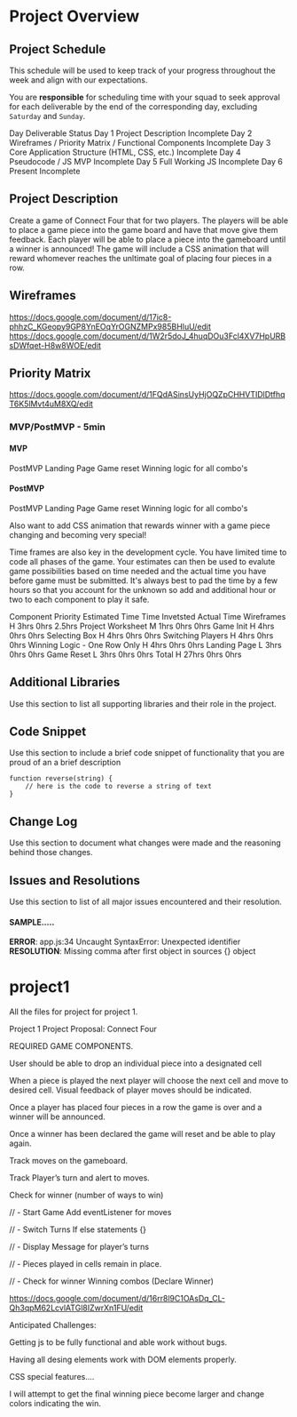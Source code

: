 # Project Overview

## Project Schedule

This schedule will be used to keep track of your progress throughout the week and align with our expectations.  

You are **responsible** for scheduling time with your squad to seek approval for each deliverable by the end of the corresponding day, excluding `Saturday` and `Sunday`.

Day	Deliverable	Status
Day 1	Project Description	Incomplete
Day 2	Wireframes / Priority Matrix / Functional Components	Incomplete
Day 3	Core Application Structure (HTML, CSS, etc.)	Incomplete
Day 4	Pseudocode / JS MVP	Incomplete
Day 5	Full Working JS	Incomplete
Day 6	Present	Incomplete


## Project Description

Create a game of Connect Four that for two players. The players will be able to place a game piece into the game board and have that move give them feedback. Each player will be able to place a piece into the gameboard until a winner is announced! The game will include a CSS animation that will reward whomever reaches the unltimate goal of placing four pieces in a row.

## Wireframes

https://docs.google.com/document/d/17ic8-phhzC_KGeopy9GP8YnEOqYrOGNZMPx985BHIuU/edit
https://docs.google.com/document/d/1W2r5doJ_4huqDOu3Fcl4XV7HpURBsDWfqet-H8w8WOE/edit

## Priority Matrix

https://docs.google.com/document/d/1FQdASinsUyHjOQZpCHHVTIDlDtfhqT6K5lMvt4uM8XQ/edit 

### MVP/PostMVP - 5min


#### MVP 

PostMVP
Landing Page
Game reset
Winning logic for all combo's

#### PostMVP 

PostMVP
Landing Page
Game reset
Winning logic for all combo's

Also want to add CSS animation that rewards winner with a game piece changing and becoming very special!





Time frames are also key in the development cycle.  You have limited time to code all phases of the game.  Your estimates can then be used to evalute game possibilities based on time needed and the actual time you have before game must be submitted. It's always best to pad the time by a few hours so that you account for the unknown so add and additional hour or two to each component to play it safe.

Component	Priority	Estimated Time	Time Invetsted	Actual Time
Wireframes	H	3hrs	0hrs	2.5hrs
Project Worksheet	M	1hrs	0hrs	0hrs
Game Init	H	4hrs	0hrs	0hrs
Selecting Box	H	4hrs	0hrs	0hrs
Switching Players	H	4hrs	0hrs	0hrs
Winning Logic - One Row Only	H	4hrs	0hrs	0hrs
Landing Page	L	3hrs	0hrs	0hrs
Game Reset	L	3hrs	0hrs	0hrs
Total	H	27hrs	0hrs	0hrs



## Additional Libraries
 Use this section to list all supporting libraries and their role in the project. 

## Code Snippet

Use this section to include a brief code snippet of functionality that you are proud of an a brief description  

```
function reverse(string) {
	// here is the code to reverse a string of text
}
```

## Change Log
 Use this section to document what changes were made and the reasoning behind those changes.  

## Issues and Resolutions
 Use this section to list of all major issues encountered and their resolution.

#### SAMPLE.....
**ERROR**: app.js:34 Uncaught SyntaxError: Unexpected identifier                                
**RESOLUTION**: Missing comma after first object in sources {} object




# project1
All the files for project for project 1.

Project 1
Project Proposal:
Connect Four

REQUIRED GAME COMPONENTS.

User should be able to drop an individual piece into a designated cell
 
When a piece is played the next player will choose the next cell and move to desired cell.
Visual feedback of player moves should be indicated.

Once a player has placed four pieces in a row the game is over and a winner will be announced.
		 
Once a winner has been declared the game will reset and be able to play again.



Track moves on the gameboard.

Track Player’s turn and alert to moves.

Check for winner (number of ways to win)
				
// - Start Game
Add eventListener for moves

// - Switch Turns
If else statements {}

// - Display Message for player’s turns

// - Pieces played in cells remain in place.

// - Check for winner
Winning combos (Declare Winner)

https://docs.google.com/document/d/16rr8l9C1OAsDq_CL-Qh3qpM62LcvlATGl8IZwrXn1FU/edit

Anticipated Challenges:

  Getting js to be fully functional and able work without bugs.
  
  Having all desing elements work with DOM elements properly.
  
 CSS special features....
 
 I will attempt to get the final winning piece become larger and change colors indicating the win.
